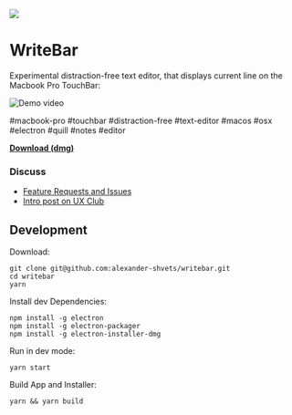 ![][logo]
# WriteBar

Experimental distraction-free text editor, that displays current line on the Macbook Pro TouchBar:    

![Demo video](assets/demo-video.gif)

#macbook-pro #touchbar #distraction-free #text-editor #macos #osx #electron #quill #notes #editor

[logo]: assets/logo.png

**[Download (dmg)](dist/WriteBar.dmg)**

### Discuss

- [Feature Requests and Issues](https://github.com/alexander-shvets/writebar/issues)     
- [Intro post on UX Club](https://www.facebook.com/groups/uxclubs/permalink/973396292808999/)

## Development

Download:    
```shell
git clone git@github.com:alexander-shvets/writebar.git
cd writebar
yarn
```

Install dev Dependencies:    
```shell
npm install -g electron
npm install -g electron-packager
npm install -g electron-installer-dmg
```

Run in dev mode:    
```shell
yarn start
```

Build App and Installer:    
```shell
yarn && yarn build
```